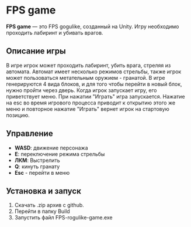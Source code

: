 # FPS game

**FPS game** — это FPS gogulike, созданный на Unity. Игру необходимо проходить лабиринт и убивать врагов.

## Описание игры

В игре игрок может проходить лабиринт, убить врага, стреляя из автомата. Автомат имеет несколько режимов стрельбы, также игрок может пользоваться метательным оружием - гранатой.
В игре генерируются 4 вида блоков, и для того чтобы перейти в новый блок, нужно пройти через дверь.
Когда игрок запускает игру, его приветствует меню. При нажатии "Играть" игра запускается. Нажатие на esc во время игрового процесса приводит к открытию этого же меню и повторное нажатие "Играть" вернет игрок на стартовую позицию.


## Управление

- **WASD**: движение персонажа
- **E**: переключение режима стрельбы
- **ЛКМ**: Выстрелить
- **Q**: кинуть гранату
- **Esc** - перейти в меню

## Установка и запуск
1) Скачать .zip архив с github.
2) Перейти в папку Build
3) Запустить файл FPS-rogulike-game.exe

